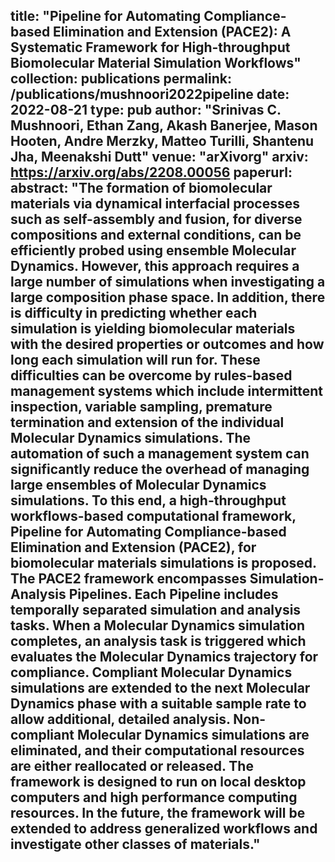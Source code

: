 title: "Pipeline for Automating Compliance-based Elimination and Extension (PACE2): A Systematic Framework for High-throughput Biomolecular Material Simulation Workflows"
collection: publications
permalink: /publications/mushnoori2022pipeline
date: 2022-08-21
type: pub
author: "Srinivas C. Mushnoori, Ethan Zang, Akash Banerjee, Mason Hooten, Andre Merzky, Matteo Turilli, Shantenu Jha, Meenakshi Dutt"
venue: "arXivorg"
arxiv: https://arxiv.org/abs/2208.00056
paperurl:
abstract: "The formation of biomolecular materials via dynamical interfacial processes such as self-assembly and fusion, for diverse compositions and external conditions, can be efficiently probed using ensemble Molecular Dynamics. However, this approach requires a large number of simulations when investigating a large composition phase space. In addition, there is difficulty in predicting whether each simulation is yielding biomolecular materials with the desired properties or outcomes and how long each simulation will run for. These difficulties can be overcome by rules-based management systems which include intermittent inspection, variable sampling, premature termination and extension of the individual Molecular Dynamics simulations. The automation of such a management system can significantly reduce the overhead of managing large ensembles of Molecular Dynamics simulations. To this end, a high-throughput workflows-based computational framework, Pipeline for Automating Compliance-based Elimination and Extension (PACE2), for biomolecular materials simulations is proposed. The PACE2 framework encompasses Simulation-Analysis Pipelines. Each Pipeline includes temporally separated simulation and analysis tasks. When a Molecular Dynamics simulation completes, an analysis task is triggered which evaluates the Molecular Dynamics trajectory for compliance. Compliant Molecular Dynamics simulations are extended to the next Molecular Dynamics phase with a suitable sample rate to allow additional, detailed analysis. Non-compliant Molecular Dynamics simulations are eliminated, and their computational resources are either reallocated or released. The framework is designed to run on local desktop computers and high performance computing resources. In the future, the framework will be extended to address generalized workflows and investigate other classes of materials."
---